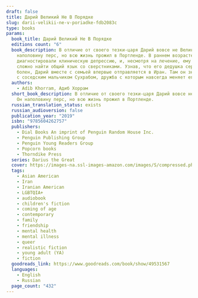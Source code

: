 ```yaml
---
draft: false
title: Дарий Великий Не В Порядке
slug: darii-velikii-ne-v-poriadke-fdb2083c
type: books
params:
  book_title: Дарий Великий Не В Порядке
  editions count: "6"
  book_description: В отличие от своего тезки-царя Дарий вовсе не Великий. Он
    наполовину перс, но всю жизнь прожил в Портленде. В раннем возрасте Дарию
    диагностировали клиническую депрессию, и, несмотря на лечение, ему все еще
    сложно найти общий язык со сверстниками. Узнав, что его дедушка серьезно
    болен, Дарий вместе с семьей впервые отправляется в Иран. Там он знакомится
    с соседским мальчиком Сухрабом, дружба с которым навсегда меняет его жизнь.
  authors:
    - Adib Khorram, Адиб Хоррам
  short_book_description: В отличие от своего тезки-царя Дарий вовсе не Великий.
    Он наполовину перс, но всю жизнь прожил в Портленде.
  russian_translation_status: exists
  russian_audioversion: false
  publication_year: "2019"
  isbn: "9785604262757"
  publishers:
    - Dial Books An imprint of Penguin Random House Inc.
    - Penguin Publishing Group
    - Penguin Young Readers Group
    - Popcorn books
    - Thorndike Press
  series: Darius the Great
  cover: https://images-na.ssl-images-amazon.com/images/S/compressed.photo.goodreads.com/books/1563370922l/49531567.jpg
  tags:
    - Asian American
    - Iran
    - Iranian American
    - LGBTQIA+
    - audiobook
    - children's fiction
    - coming of age
    - contemporary
    - family
    - friendship
    - mental health
    - mental illness
    - queer
    - realistic fiction
    - young adult (YA)
    - fiction
  goodreads_link: https://www.goodreads.com/book/show/49531567
  languages:
    - English
    - Russian
  page_count: "432"
---
```

